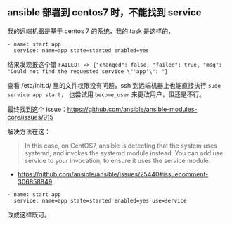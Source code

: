 ## ansible 部署到 centos7 时，不能找到 service

我的远端机器是基于 centos 7 的系统，我的 task 是这样的，

```
- name: start app
  service: name=app state=started enabled=yes
```

结果发现报这个错 `FAILED! => {"changed": false, "failed": true, "msg": "Could not find the requested service \"'app'\": "}`

查看 /etc/init.d/ 里的文件权限没有问题，ssh 到远端机器上也能直接执行 `sudo service app start`，
也尝试用 `become_user` 来更改用户，但还是不行。

最终找到这个 issue：https://github.com/ansible/ansible-modules-core/issues/915

解决方法在这：

> In this case, on CentOS7, ansible is detecting that the system uses systemd, and invokes the systemd module instead. You can add use: service to your invocation, to ensure it uses the service module.

- https://github.com/ansible/ansible/issues/25440#issuecomment-306858849

```
- name: start app
  service: name=app state=started enabled=yes use=service
```

改成这样既可。
